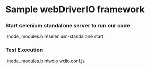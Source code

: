 # Sample webDriverIO framework

### Start selenium standalone server to run our code 

.\node_modules\.bin\selenium-standalone start

### Test Execution

.\node_modules\.bin\wdio wdio.conf.js

